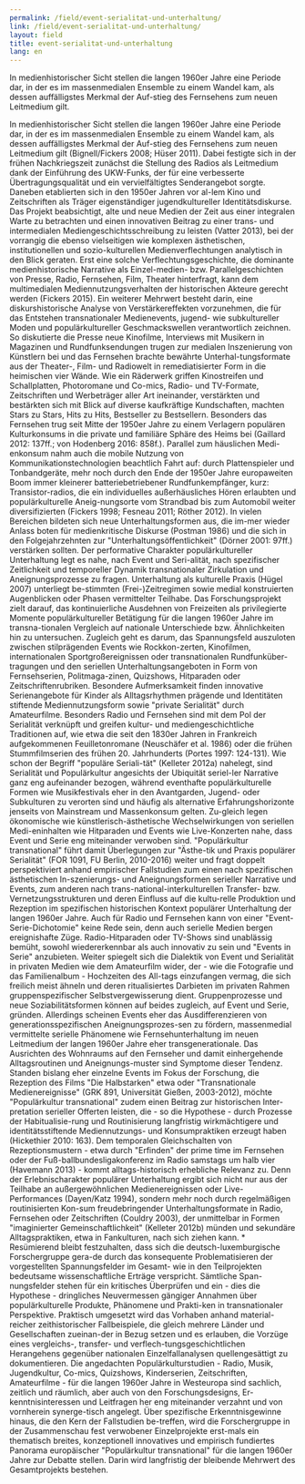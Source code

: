 ```yaml
---
permalink: /field/event-serialitat-und-unterhaltung/
link: /field/event-serialitat-und-unterhaltung/
layout: field
title: event-serialitat-und-unterhaltung
lang: en
---
```


In medienhistorischer Sicht stellen die langen 1960er Jahre eine Periode dar, in der es im massenmedialen Ensemble zu einem Wandel kam, als dessen auffälligstes Merkmal der Auf-stieg des Fernsehens zum neuen Leitmedium gilt.
<!-- more -->

In medienhistorischer Sicht stellen die langen 1960er Jahre eine Periode dar, in der es im massenmedialen Ensemble zu einem Wandel kam, als dessen auffälligstes Merkmal der Auf-stieg des Fernsehens zum neuen Leitmedium gilt (Bignell/Fickers 2008; Hüser 2011). Dabei festigte sich in der frühen Nachkriegszeit zunächst die Stellung des Radios als Leitmedium dank der Einführung des UKW-Funks, der für eine verbesserte Übertragungsqualität und ein vervielfältigtes Senderangebot sorgte. Daneben etablierten sich in den 1950er Jahren vor al-lem Kino und Zeitschriften als Träger eigenständiger jugendkultureller Identitätsdiskurse. Das Projekt beabsichtigt, alte und neue Medien der Zeit aus einer integralen Warte zu betrachten und einen innovativen Beitrag zu einer trans- und intermedialen Mediengeschichtsschreibung zu leisten (Vatter 2013), bei der vorrangig die ebenso vielseitigen wie komplexen ästhetischen, institutionellen und sozio-kulturellen Medienverflechtungen analytisch in den Blick geraten. Erst eine solche Verflechtungsgeschichte, die dominante medienhistorische Narrative als Einzel-medien- bzw. Parallelgeschichten von Presse, Radio, Fernsehen, Film, Theater hinterfragt, kann dem multimedialen Mediennutzungsverhalten der historischen Akteure gerecht werden (Fickers 2015). 
Ein weiterer Mehrwert besteht darin, eine diskurshistorische Analyse von Verstärkereffekten vorzunehmen, die für das Entstehen transnationaler Medienevents, jugend- wie subkultureller Moden und populärkultureller Geschmackswellen verantwortlich zeichnen. So diskutierte die Presse neue Kinofilme, Interviews mit Musikern in Magazinen und Rundfunksendungen trugen zur medialen Inszenierung von Künstlern bei und das Fernsehen brachte bewährte Unterhal-tungsformate aus der Theater-, Film- und Radiowelt in remediatisierter Form in die heimischen vier Wände. Wie ein Räderwerk griffen Kinostreifen und Schallplatten, Photoromane und Co-mics, Radio- und TV-Formate, Zeitschriften und Werbeträger aller Art ineinander, verstärkten und bestärkten sich mit Blick auf diverse kaufkräftige Kundschaften, machten Stars zu Stars, Hits zu Hits, Bestseller zu Bestsellern. Besonders das Fernsehen trug seit Mitte der 1950er Jahre zu einem Verlagern populären Kulturkonsums in die private und familiäre Sphäre des Heims bei (Gaillard 2012: 137ff.; von Hodenberg 2016: 858f.). Parallel zum häuslichen Medi-enkonsum nahm auch die mobile Nutzung von Kommunikationstechnologien beachtlich Fahrt auf: durch Plattenspieler und Tonbandgeräte, mehr noch durch den Ende der 1950er Jahre europaweiten Boom immer kleinerer batteriebetriebener Rundfunkempfänger, kurz: Transistor-radios, die ein individuelles außerhäusliches Hören erlaubten und populärkulturelle Aneig-nungsorte vom Strandbad bis zum Automobil weiter diversifizierten (Fickers 1998; Fesneau 2011; Röther 2012). In vielen Bereichen bildeten sich neue Unterhaltungsformen aus, die im-mer wieder Anlass boten für medienkritische Diskurse (Postman 1986) und die sich in den Folgejahrzehnten zur "Unterhaltungsöffentlichkeit" (Dörner 2001: 97ff.) verstärken sollten. 
Der performative Charakter populärkultureller Unterhaltung legt es nahe, nach Event und Seri-alität, nach spezifischer Zeitlichkeit und temporeller Dynamik transnationaler Zirkulation und Aneignungsprozesse zu fragen. Unterhaltung als kulturelle Praxis (Hügel 2007) unterliegt be-stimmten (Frei-)Zeitregimen sowie medial konstruierten Augenblicken oder Phasen vermittelter Teilhabe. Das Forschungsprojekt zielt darauf, das kontinuierliche Ausdehnen von Freizeiten als privilegierte Momente populärkultureller Betätigung für die langen 1960er Jahre im transna-tionalen Vergleich auf nationale Unterschiede bzw. Ähnlichkeiten hin zu untersuchen. Zugleich geht es darum, das Spannungsfeld auszuloten zwischen stilprägenden Events wie Rockkon-zerten, Kinofilmen, internationalen Sportgroßereignissen oder transnationalen Rundfunküber-tragungen und den seriellen Unterhaltungsangeboten in Form von Fernsehserien, Politmaga-zinen, Quizshows, Hitparaden oder Zeitschriftenrubriken. Besondere Aufmerksamkeit finden innovative Serienangebote für Kinder als Alltagsrhythmen prägende und Identitäten stiftende Mediennutzungsform sowie "private Serialität" durch Amateurfilme. 
Besonders Radio und Fernsehen sind mit dem Pol der Serialität verknüpft und greifen kultur- und mediengeschichtliche Traditionen auf, wie etwa die seit den 1830er Jahren in Frankreich aufgekommenen Feuilletonromane (Neuschäfer et al. 1986) oder die frühen Stummfilmserien des frühen 20. Jahrhunderts (Portes 1997: 124-131). Wie schon der Begriff "populäre Seriali-tät" (Kelleter 2012a) nahelegt, sind Serialität und Populärkultur angesichts der Ubiquität seriel-ler Narrative ganz eng aufeinander bezogen, während eventhafte populärkulturelle Formen wie Musikfestivals eher in den Avantgarden, Jugend- oder Subkulturen zu verorten sind und häufig als alternative Erfahrungshorizonte jenseits von Mainstream und Massenkonsum gelten. Zu-gleich legen ökonomische wie künstlerisch-ästhetische Wechselwirkungen von seriellen Medi-eninhalten wie Hitparaden und Events wie Live-Konzerten nahe, dass Event und Serie eng miteinander verwoben sind. "Populärkultur transnational" führt damit Überlegungen zur "Ästhe-tik und Praxis populärer Serialität" (FOR 1091, FU Berlin, 2010-2016) weiter und fragt doppelt perspektiviert anhand empirischer Fallstudien zum einen nach spezifischen ästhetischen In-szenierungs- und Aneignungsformen serieller Narrative und Events, zum anderen nach trans-national-interkulturellen Transfer- bzw. Vernetzungsstrukturen und deren Einfluss auf die kultu-relle Produktion und Rezeption im spezifischen historischen Kontext populärer Unterhaltung der langen 1960er Jahre. 
Auch für Radio und Fernsehen kann von einer "Event-Serie-Dichotomie" keine Rede sein, denn auch serielle Medien bergen ereignishafte Züge. Radio-Hitparaden oder TV-Shows sind unablässig bemüht, sowohl wiedererkennbar als auch innovativ zu sein und "Events in Serie" anzubieten. Weiter spiegelt sich die Dialektik von Event und Serialität in privaten Medien wie dem Amateurfilm wider, der - wie die Fotografie und das Familienalbum - Hochzeiten des All-tags einzufangen vermag, die sich freilich meist ähneln und deren ritualisiertes Darbieten im privaten Rahmen gruppenspezifischer Selbstvergewisserung dient. Gruppenprozesse und neue Soziabilitätsformen können auf beides zugleich, auf Event und Serie, gründen. Allerdings scheinen Events eher das Ausdifferenzieren von generationsspezifischen Aneignungsprozes-sen zu fördern, massenmedial vermittelte serielle Phänomene wie Fernsehunterhaltung im neuen Leitmedium der langen 1960er Jahre eher transgenerationale. Das Ausrichten des Wohnraums auf den Fernseher und damit einhergehende Alltagsroutinen und Aneignungs-muster sind Symptome dieser Tendenz. 
Standen bislang eher einzelne Events im Fokus der Forschung, die Rezeption des Films "Die Halbstarken" etwa oder "Transnationale Medienereignisse" (GRK 891, Universität Gießen, 2003-2012), möchte "Populärkultur transnational" zudem einen Beitrag zur historischen Inter-pretation serieller Offerten leisten, die - so die Hypothese - durch Prozesse der Habitualisie-rung und Routinisierung langfristig wirkmächtigere und identitätsstiftende Mediennutzungs- und Konsumpraktiken erzeugt haben (Hickethier 2010: 163). Dem temporalen Gleichschalten von Rezeptionsmustern - etwa durch "Erfinden" der prime time im Fernsehen oder der Fuß-ballbundesligakonferenz im Radio samstags um halb vier (Havemann 2013) - kommt alltags-historisch erhebliche Relevanz zu. Denn der Erlebnischarakter populärer Unterhaltung ergibt sich nicht nur aus der Teilhabe an außergewöhnlichen Medienereignissen oder Live-Performances (Dayen/Katz 1994), sondern mehr noch durch regelmäßigen routinisierten Kon-sum freudebringender Unterhaltungsformate in Radio, Fernsehen oder Zeitschriften (Couldry 2003), der unmittelbar in Formen "imaginierter Gemeinschaftlichkeit" (Kelleter 2012b) münden und sekundäre Alltagspraktiken, etwa in Fankulturen, nach sich ziehen kann. 
*
Resümierend bleibt festzuhalten, dass sich die deutsch-luxemburgische Forschergruppe gera-de durch das konsequente Problematisieren der vorgestellten Spannungsfelder im Gesamt- wie in den Teilprojekten bedeutsame wissenschaftliche Erträge verspricht. Sämtliche Span-nungsfelder stehen für ein kritisches Überprüfen und ein - dies die Hypothese - dringliches Neuvermessen gängiger Annahmen über populärkulturelle Produkte, Phänomene und Prakti-ken in transnationaler Perspektive. Praktisch umgesetzt wird das Vorhaben anhand material-reicher zeithistorischer Fallbeispiele, die gleich mehrere Länder und Gesellschaften zueinan-der in Bezug setzen und es erlauben, die Vorzüge eines vergleichs-, transfer- und verflech-tungsgeschichtlichen Herangehens gegenüber nationalen Einzelfallanalysen quellengesättigt zu dokumentieren. Die angedachten Populärkulturstudien - Radio, Musik, Jugendkultur, Co-mics, Quizshows, Kinderserien, Zeitschriften, Amateurfilme - für die langen 1960er Jahre in Westeuropa sind sachlich, zeitlich und räumlich, aber auch von den Forschungsdesigns, Er-kenntnisinteressen und Leitfragen her eng miteinander verzahnt und von vornherein synerge-tisch angelegt. Über spezifische Erkenntnisgewinne hinaus, die den Kern der Fallstudien be-treffen, wird die Forschergruppe in der Zusammenschau fest verwobener Einzelprojekte erst-mals ein thematisch breites, konzeptionell innovatives und empirisch fundiertes Panorama europäischer "Populärkultur transnational" für die langen 1960er Jahre zur Debatte stellen. Darin wird langfristig der bleibende Mehrwert des Gesamtprojekts bestehen.
